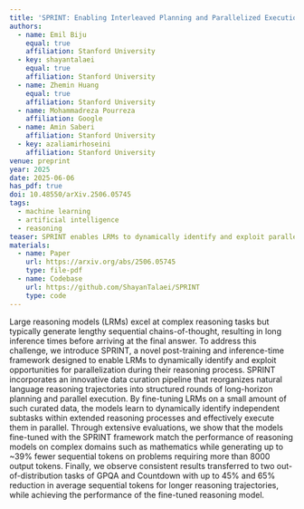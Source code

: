 ```yaml
---
title: 'SPRINT: Enabling Interleaved Planning and Parallelized Execution in Reasoning Models'
authors:
  - name: Emil Biju
    equal: true
    affiliation: Stanford University
  - key: shayantalaei
    equal: true
    affiliation: Stanford University
  - name: Zhemin Huang
    equal: true
    affiliation: Stanford University
  - name: Mohammadreza Pourreza
    affiliation: Google
  - name: Amin Saberi
    affiliation: Stanford University
  - key: azaliamirhoseini
    affiliation: Stanford University
venue: preprint
year: 2025
date: 2025-06-06
has_pdf: true
doi: 10.48550/arXiv.2506.05745
tags:
  - machine learning
  - artificial intelligence
  - reasoning
teaser: SPRINT enables LRMs to dynamically identify and exploit parallelization opportunities during reasoning, reducing sequential tokens by up to 39% while maintaining performance.
materials:
  - name: Paper
    url: https://arxiv.org/abs/2506.05745
    type: file-pdf
  - name: Codebase
    url: https://github.com/ShayanTalaei/SPRINT
    type: code
---
```

Large reasoning models (LRMs) excel at complex reasoning tasks but typically generate lengthy sequential chains-of-thought, resulting in long inference times before arriving at the final answer. To address this challenge, we introduce SPRINT, a novel post-training and inference-time framework designed to enable LRMs to dynamically identify and exploit opportunities for parallelization during their reasoning process. SPRINT incorporates an innovative data curation pipeline that reorganizes natural language reasoning trajectories into structured rounds of long-horizon planning and parallel execution. By fine-tuning LRMs on a small amount of such curated data, the models learn to dynamically identify independent subtasks within extended reasoning processes and effectively execute them in parallel. Through extensive evaluations, we show that the models fine-tuned with the SPRINT framework match the performance of reasoning models on complex domains such as mathematics while generating up to ~39% fewer sequential tokens on problems requiring more than 8000 output tokens. Finally, we observe consistent results transferred to two out-of-distribution tasks of GPQA and Countdown with up to 45% and 65% reduction in average sequential tokens for longer reasoning trajectories, while achieving the performance of the fine-tuned reasoning model.
